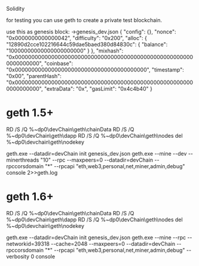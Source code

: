 Solidity

for testing you can use geth to create a private test blockchain.

use this as genesis block:
->genesis_dev.json
{
    "config": {},
    "nonce": "0x0000000000000042",
    "difficulty": "0x200",
    "alloc": {
            "12890d2cce102216644c59dae5baed380d84830c": {
            "balance": "10000000000000000000000"
        }
    },
    "mixhash": "0x0000000000000000000000000000000000000000000000000000000000000000",
    "coinbase": "0x0000000000000000000000000000000000000000",
    "timestamp": "0x00",
    "parentHash": "0x0000000000000000000000000000000000000000000000000000000000000000",
    "extraData": "0x",
    "gasLimit": "0x4c4b40"
}



geth 1.5+
=========

RD /S /Q %~dp0\devChain\geth\chainData
RD /S /Q %~dp0\devChain\geth\dapp
RD /S /Q %~dp0\devChain\geth\nodes
del %~dp0\devchain\geth\nodekey

geth.exe  --datadir=devChain init genesis_dev.json
geth.exe --mine --dev --minerthreads "10" --rpc --maxpeers=0 --datadir=devChain  --rpccorsdomain "*" --rpcapi "eth,web3,personal,net,miner,admin,debug" console 2>>geth.log

geth 1.6+
=========

RD /S /Q %~dp0\devChain\geth\chainData
RD /S /Q %~dp0\devChain\geth\dapp
RD /S /Q %~dp0\devChain\geth\nodes
del %~dp0\devchain\geth\nodekey

geth.exe  --datadir=devChain init genesis_dev.json
geth.exe --mine --rpc --networkid=39318 --cache=2048 --maxpeers=0 --datadir=devChain  --rpccorsdomain "*" --rpcapi "eth,web3,personal,net,miner,admin,debug" --verbosity 0 console  
